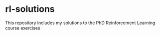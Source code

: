 # rl-solutions
This repository includes my solutions to the PhD Reinforcement Learning course exercises
